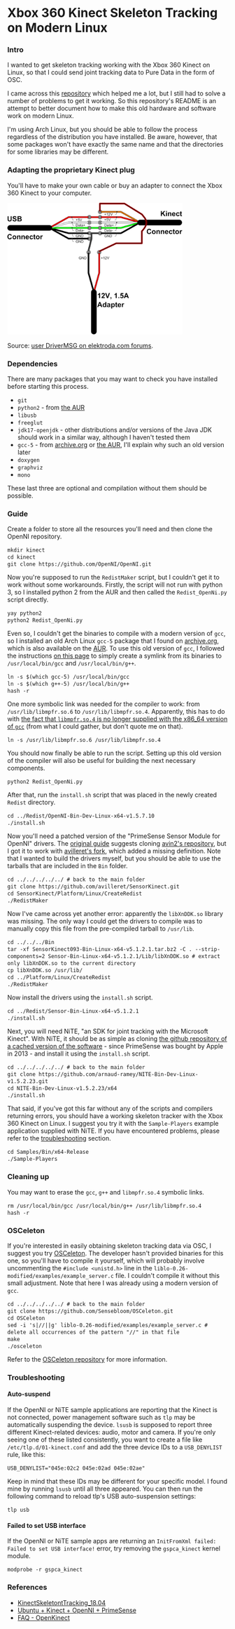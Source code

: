 # Xbox 360 Kinect Skeleton Tracking on Modern Linux

### Intro

I wanted to get skeleton tracking working with the Xbox 360 Kinect on Linux, so that I could send joint tracking data to Pure Data in the form of OSC.

I came across this [repository](https://github.com/planktosaur/KinectSkeletontTracking_18.04) which helped me a lot, but I still had to solve a number of problems to get it working. So this repository's README is an attempt to better document how to make this old hardware and software work on modern Linux.

I'm using Arch Linux, but you should be able to follow the process regardless of the distribution you have installed. Be aware, however, that some packages won't have exactly the same name and that the directories for some libraries may be different.

### Adapting the proprietary Kinect plug

You'll have to make your own cable or buy an adapter to connect the Xbox 360 Kinect to your computer.

<img src="wiring_diagram.png" width="400">

Source: [user DriverMSG on elektroda.com forums](https://www.elektroda.com/rtvforum/topic3415887.html).

### Dependencies

There are many packages that you may want to check you have installed before starting this process.

- `git`
- `python2` - from [the AUR](https://aur.archlinux.org/packages/python2)
- `libusb`
- `freeglut`
- `jdk17-openjdk` - other distributions and/or versions of the Java JDK should work in a similar way, although I haven't tested them
- `gcc-5` - from [archive.org](https://archive.org/details/archlinux_pkg_gcc5) or [the AUR](https://aur.archlinux.org/packages/gcc5), I'll explain why such an old version later
- `doxygen`
- `graphviz`
- `mono`

These last three are optional and compilation without them should be possible.

### Guide

Create a folder to store all the resources you'll need and then clone the OpenNI repository.

    mkdir kinect
    cd kinect
    git clone https://github.com/OpenNI/OpenNI.git

Now you're supposed to run the `RedistMaker` script, but I couldn't get it to work without some workarounds. Firstly, the script will not run with python 3, so I installed python 2 from the AUR and then called the `Redist_OpenNi.py` script directly.

    yay python2
    python2 Redist_OpenNi.py

Even so, I couldn't get the binaries to compile with a modern version of `gcc`, so I installed an old Arch Linux `gcc-5` package that I found on [archive.org](https://archive.org/details/archlinux_pkg_gcc5), which is also available on the [AUR](https://aur.archlinux.org/packages/gcc5). To use this old version of `gcc`, I followed the instructions [on this page](https://unix.stackexchange.com/a/486059) to simply create a symlink from its binaries to `/usr/local/bin/gcc` and `/usr/local/bin/g++`.

    ln -s $(which gcc-5) /usr/local/bin/gcc
    ln -s $(which g++-5) /usr/local/bin/g++
    hash -r

One more symbolic link was needed for the compiler to work: from `/usr/lib/libmpfr.so.6` to `/usr/lib/libmpfr.so.4`. Apparently, this has to do with [the fact that `libmpfr.so.4` is no longer supplied with the x86_64 version of `gcc`](https://stackoverflow.com/a/51307924) (from what I could gather, but don't quote me on that).

    ln -s /usr/lib/libmpfr.so.6 /usr/lib/libmpfr.so.4

You should now finally be able to run the script. Setting up this old version of the compiler will also be useful for building the next necessary components.

    python2 Redist_OpenNi.py

After that, run the `install.sh` script that was placed in the newly created `Redist` directory.

    cd ../Redist/OpenNI-Bin-Dev-Linux-x64-v1.5.7.10
    ./install.sh

Now you'll need a patched version of the "PrimeSense Sensor Module for OpenNI" drivers. The [original guide](https://github.com/planktosaur/KinectSkeletontTracking_18.04#step-3-clone-drivers) suggests cloning [avin2's repository](https://github.com/avin2/SensorKinect), but I got it to work with [avilleret's fork](https://github.com/avilleret/SensorKinect), which added a missing definition. Note that I wanted to build the drivers myself, but you should be able to use the tarballs that are included in the `Bin` folder.

    cd ../../../../../ # back to the main folder
    git clone https://github.com/avilleret/SensorKinect.git
    cd SensorKinect/Platform/Linux/CreateRedist
    ./RedistMaker

Now I've came across yet another error: apparently the `libXnDDK.so` library was missing. The only way I could get the drivers to compile was to manually copy this file from the pre-compiled tarball to `/usr/lib`.

    cd ../../../Bin
    tar -xf SensorKinect093-Bin-Linux-x64-v5.1.2.1.tar.bz2 -C . --strip-components=2 Sensor-Bin-Linux-x64-v5.1.2.1/Lib/libXnDDK.so # extract only libXnDDK.so to the current directory
    cp libXnDDK.so /usr/lib/
    cd ../Platform/Linux/CreateRedist
    ./RedistMaker

Now install the drivers using the `install.sh` script.

    cd ../Redist/Sensor-Bin-Linux-x64-v5.1.2.1
    ./install.sh

Next, you will need NiTE, "an SDK for joint tracking with the Microsoft Kinect". With NiTE, it should be as simple as cloning [the github repository of a cached version of the software](https://github.com/arnaud-ramey/NITE-Bin-Dev-Linux-v1.5.2.23) - since PrimeSense was bought by Apple in 2013 - and install it using the `install.sh` script.

    cd ../../../../../ # back to the main folder
    git clone https://github.com/arnaud-ramey/NITE-Bin-Dev-Linux-v1.5.2.23.git
    cd NITE-Bin-Dev-Linux-v1.5.2.23/x64
    ./install.sh

That said, if you've got this far without any of the scripts and compilers returning errors, you should have a working skeleton tracker with the Xbox 360 Kinect on Linux. I suggest you try it with the `Sample-Players` example application supplied with NiTE. If you have encountered problems, please refer to the [troubleshooting](#troubleshooting) section.

    cd Samples/Bin/x64-Release
    ./Sample-Players

### Cleaning up

You may want to erase the `gcc`, `g++` and `libmpfr.so.4` symbolic links.

    rm /usr/local/bin/gcc /usr/local/bin/g++ /usr/lib/libmpfr.so.4
    hash -r

### OSCeleton

If you're interested in easily obtaining skeleton tracking data via OSC, I suggest you try [OSCeleton](https://github.com/Sensebloom/OSCeleton). The developer hasn't provided binaries for this one, so you'll have to compile it yourself, which will probably involve uncommenting the `#include <unistd.h>` line in the `liblo-0.26-modified/examples/example_server.c` file. I couldn't compile it without this small adjustment. Note that here I was already using a modern version of `gcc`.

    cd ../../../../../ # back to the main folder
    git clone https://github.com/Sensebloom/OSCeleton.git
    cd OSCeleton
    sed -i 's|//||g' liblo-0.26-modified/examples/example_server.c # delete all occurrences of the pattern "//" in that file
    make
    ./osceleton

Refer to the [OSCeleton repository](https://github.com/Sensebloom/OSCeleton) for more information.

### Troubleshooting

#### Auto-suspend

If the OpenNI or NiTE sample applications are reporting that the Kinect is not connected, power management software such as `tlp` may be automatically suspending the device. `lsusb` is supposed to report three different Kinect-related devices: audio, motor and camera. If you're only seeing one of these listed consistently, you want to create a file like `/etc/tlp.d/01-kinect.conf` and add the three device IDs to a `USB_DENYLIST` rule, like this:

    USB_DENYLIST="045e:02c2 045e:02ad 045e:02ae"

Keep in mind that these IDs may be different for your specific model. I found mine by running `lsusb` until all three appeared. You can then run the following command to reload tlp's USB auto-suspension settings:

    tlp usb

#### Failed to set USB interface

If the OpenNI or NiTE sample apps are returning an `InitFromXml failed: Failed to set USB interface!` error, try removing the `gspca_kinect` kernel module.

    modprobe -r gspca_kinect

### References

- [KinectSkeletontTracking_18.04](https://github.com/planktosaur/KinectSkeletontTracking_18.04)
- [Ubuntu + Kinect + OpenNI + PrimeSense](https://mitchtech.net/ubuntu-kinect-openni-primesense/)
- [FAQ - OpenKinect](https://openkinect.org/wiki/FAQ#Under_Linux,_my_kinect_is_not_found)
